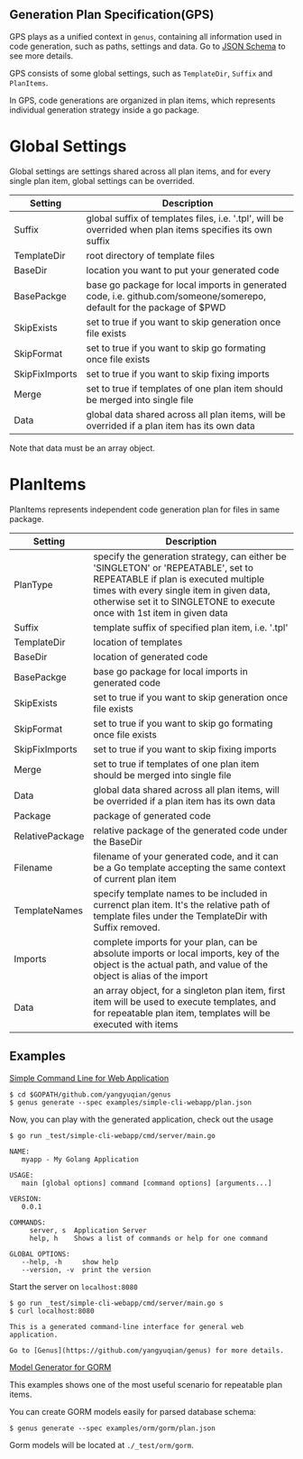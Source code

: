 Generation Plan Specification(GPS)
--------------------

GPS plays as a unified context in `genus`, containing all information used
in code generation, such as paths, settings and data.
Go to [JSON Schema](/cmd/genus/spec/plan_schema.json) to see more details.

GPS consists of some global settings, such as `TemplateDir`, `Suffix` and `PlanItems`.

In GPS, code generations are organized in plan items, which represents individual
generation strategy inside a go package.

# Global Settings

Global settings are settings shared across all plan items,
and for every single plan item, global settings can be overrided.

|Setting|Description|
|-------|-----------|
|Suffix|global suffix of templates files, i.e. '.tpl', will be overrided when plan items specifies its own suffix|
|TemplateDir|root directory of template files|
|BaseDir|location you want to put your generated code|
|BasePackge|base go package for local imports in generated code, i.e. github.com/someone/somerepo, default for the package of $PWD|
|SkipExists|set to true if you want to skip generation once file exists|
|SkipFormat|set to true if you want to skip go formating once file exists|
|SkipFixImports|set to true if you want to skip fixing imports|
|Merge|set to true if templates of one plan item should be merged into single file|
|Data|global data shared across all plan items, will be overrided if a plan item has its own data|

Note that data must be an array object.

# PlanItems

PlanItems represents independent code generation plan for files in same package.

|Setting|Description|
|-------|-----------|
|PlanType|specify the generation strategy, can either be 'SINGLETON' or 'REPEATABLE', set to REPEATABLE if plan is executed multiple times with every single item in given data, otherwise set it to SINGLETONE to execute once with 1st item in given data|
|Suffix|template suffix of specified plan item, i.e. '.tpl'|
|TemplateDir|location of templates|
|BaseDir|location of generated code|
|BasePackge|base go package for local imports in generated code|
|SkipExists|set to true if you want to skip generation once file exists|
|SkipFormat|set to true if you want to skip go formating once file exists|
|SkipFixImports|set to true if you want to skip fixing imports|
|Merge|set to true if templates of one plan item should be merged into single file|
|Data|global data shared across all plan items, will be overrided if a plan item has its own data|
|Package|package of generated code|
|RelativePackage|relative package of the generated code under the BaseDir|
|Filename|filename of your generated code, and it can be a Go template accepting the same context of current plan item|
|TemplateNames|specify template names to be included in currenct plan item. It's the relative path of template files under the TemplateDir with Suffix removed.|
|Imports|complete imports for your plan, can be absolute imports or local imports, key of the object is the actual path, and value of the object is alias of the import|
|Data|an array object, for a singleton plan item, first item will be used to execute templates, and for repeatable plan item, templates will be executed with items|

## Examples

[Simple Command Line for Web Application](/examples/single-cli-webapp)

```
$ cd $GOPATH/github.com/yangyuqian/genus
$ genus generate --spec examples/simple-cli-webapp/plan.json
```

Now, you can play with the generated application, check out the usage

```
$ go run _test/simple-cli-webapp/cmd/server/main.go

NAME:
   myapp - My Golang Application

USAGE:
   main [global options] command [command options] [arguments...]

VERSION:
   0.0.1

COMMANDS:
     server, s  Application Server
     help, h    Shows a list of commands or help for one command

GLOBAL OPTIONS:
   --help, -h     show help
   --version, -v  print the version
```

Start the server on `localhost:8080`

```
$ go run _test/simple-cli-webapp/cmd/server/main.go s
$ curl localhost:8080

This is a generated command-line interface for general web application.

Go to [Genus](https://github.com/yangyuqian/genus) for more details.
```

[Model Generator for GORM](/examples/orm/gorm)

This examples shows one of the most useful scenario for repeatable plan items.

You can create GORM models easily for parsed database schema:

```
$ genus generate --spec examples/orm/gorm/plan.json
```

Gorm models will be located at `./_test/orm/gorm`.
